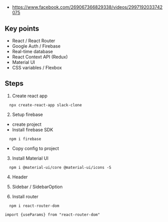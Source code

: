 # 
- https://www.facebook.com/269067366829338/videos/2997192033742075

## Key points
- React / React Router
- Google Auth / Firebase
- Real-time database 
- React Context API (Redux)
- Material UI
- CSS variables / Flexbox


## Steps
1. Create react app 
```
  npx create-react-app slack-clone
```

2. Setup firebase
- create project
- Install firebase SDK
```
  npm i firebase
```
- Copy config to project


3. Install Material UI
```
  npm i @material-ui/core @material-ui/icons -S 
```

4. Header

5. Sidebar / SidebarOption

5. Install router
```
  npm i react-router-dom
```
```
import {useParams} from "react-router-dom"
```